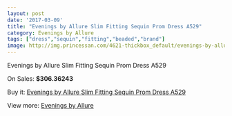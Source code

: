 ```yaml
---
layout: post
date: '2017-03-09'
title: "Evenings by Allure Slim Fitting Sequin Prom Dress A529"
category: Evenings by Allure
tags: ["dress","sequin","fitting","beaded","brand"]
image: http://img.princessan.com/4621-thickbox_default/evenings-by-allure-slim-fitting-sequin-prom-dress-a529.jpg
---
```

Evenings by Allure Slim Fitting Sequin Prom Dress A529

On Sales: **$306.36243**
<a href="https://www.princessan.com/en/evenings-by-allure/2176-evenings-by-allure-slim-fitting-sequin-prom-dress-a529.html"><amp-img layout="responsive" width="600" height="600" src="//img.princessan.com/4621-thickbox_default/evenings-by-allure-slim-fitting-sequin-prom-dress-a529.jpg" alt="Evenings by Allure Slim Fitting Sequin Prom Dress A529 0" /></a>
<a href="https://www.princessan.com/en/evenings-by-allure/2176-evenings-by-allure-slim-fitting-sequin-prom-dress-a529.html"><amp-img layout="responsive" width="600" height="600" src="//img.princessan.com/4623-thickbox_default/evenings-by-allure-slim-fitting-sequin-prom-dress-a529.jpg" alt="Evenings by Allure Slim Fitting Sequin Prom Dress A529 1" /></a>
<a href="https://www.princessan.com/en/evenings-by-allure/2176-evenings-by-allure-slim-fitting-sequin-prom-dress-a529.html"><amp-img layout="responsive" width="600" height="600" src="//img.princessan.com/4622-thickbox_default/evenings-by-allure-slim-fitting-sequin-prom-dress-a529.jpg" alt="Evenings by Allure Slim Fitting Sequin Prom Dress A529 2" /></a>

Buy it: [Evenings by Allure Slim Fitting Sequin Prom Dress A529](https://www.princessan.com/en/evenings-by-allure/2176-evenings-by-allure-slim-fitting-sequin-prom-dress-a529.html "Evenings by Allure Slim Fitting Sequin Prom Dress A529")

View more: [Evenings by Allure](https://www.princessan.com/en/18-evenings-by-allure "Evenings by Allure")